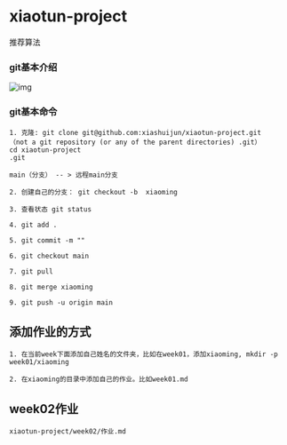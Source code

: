 # xiaotun-project
推荐算法



### git基本介绍

![img](https://img-blog.csdnimg.cn/20210207093915137.png?x-oss-process=image/watermark,type_ZmFuZ3poZW5naGVpdGk,shadow_10,text_aHR0cHM6Ly9ibG9nLmNzZG4ubmV0L3FxXzM5MDQwNjk1,size_16,color_FFFFFF,t_70)







### git基本命令

```
1. 克隆: git clone git@github.com:xiashuijun/xiaotun-project.git
（not a git repository (or any of the parent directories) .git）
cd xiaotun-project
.git

main（分支） -- > 远程main分支

2. 创建自己的分支： git checkout -b  xiaoming

3. 查看状态 git status

4. git add . 

5. git commit -m ""

6. git checkout main

7. git pull

8. git merge xiaoming

9. git push -u origin main 
```



## 添加作业的方式

```
1. 在当前week下面添加自己姓名的文件夹，比如在week01，添加xiaoming, mkdir -p week01/xiaoming

2. 在xiaoming的目录中添加自己的作业。比如week01.md
```





## week02作业

```
xiaotun-project/week02/作业.md
```







